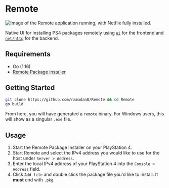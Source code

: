 # Remote

![Image of the Remote application running, with Netflix fully installed.](https://i.imgur.com/lf6Bzjd.png)

Native UI for installing PS4 packages remotely using [`ui`](https://github.com/andlabs/ui) for the frontend and [`net/http`](https://pkg.go.dev/net/http) for the backend.

## Requirements

* Go (1.16)
* [Remote Package Installer](https://github.com/flatz/ps4_remote_pkg_installer)

## Getting Started

```bash
git clone https://github.com/ramadan8/Remote && cd Remote
go build
```

From here, you will have generated a `remote` binary. For Windows users, this will show as a singular `.exe` file.

## Usage

1. Start the Remote Package Installer on your PlayStation 4.
2. Start Remote and select the IPv4 address you would like to use for the host under `Server > Address`.
3. Enter the local IPv4 address of your PlayStation 4 into the `Console > Address` field.
4. Click `Add file` and double click the package file you'd like to install. It **must** end with `.pkg`.
